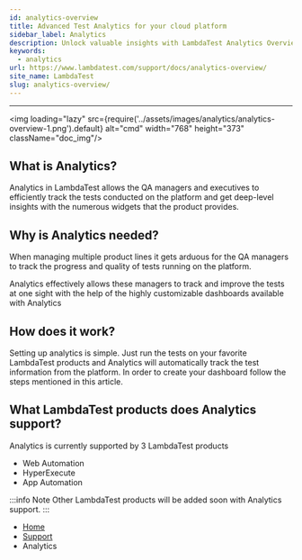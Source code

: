 ```yaml
---
id: analytics-overview
title: Advanced Test Analytics for your cloud platform
sidebar_label: Analytics
description: Unlock valuable insights with LambdaTest Analytics Overview, providing a detailed analysis of your testing data to optimize and improve your testing processes
keywords:
  - analytics
url: https://www.lambdatest.com/support/docs/analytics-overview/
site_name: LambdaTest
slug: analytics-overview/
---
```


<script type="application/ld+json"
      dangerouslySetInnerHTML={{ __html: JSON.stringify({
       "@context": "https://schema.org",
        "@type": "BreadcrumbList",
        "itemListElement": [{
          "@type": "ListItem",
          "position": 1,
          "name": "Home",
          "item": "https://www.lambdatest.com"
        },{
          "@type": "ListItem",
          "position": 2,
          "name": "Support",
          "item": "https://www.lambdatest.com/support/docs/"
        },{
          "@type": "ListItem",
          "position": 3,
          "name": "Linear App Integration",
          "item": "https://www.lambdatest.com/support/docs/analytics-overview/"
        }]
      })
    }}
></script>
---

<img loading="lazy" src={require('../assets/images/analytics/analytics-overview-1.png').default} alt="cmd" width="768" height="373" className="doc_img"/>

## What is Analytics?

Analytics in LambdaTest allows the QA managers and executives to efficiently track the tests conducted on the platform and get deep-level insights with the numerous widgets that the product provides.

<div className="ytframe"> 
<div className="youtube" data-embed="AFQWaAkLg6o" data-loading-attribute="eager">
    <div className="play-button"></div>
</div>
</div>

## Why is Analytics needed?

When managing multiple product lines it gets arduous for the QA managers to track the progress and quality of tests running on the platform.

Analytics effectively allows these managers to track and improve the tests at one sight with the help of the highly customizable dashboards available with Analytics

## How does it work?

Setting up analytics is simple. Just run the tests on your favorite LambdaTest products and Analytics will automatically track the test information from the platform. In order to create your dashboard follow the steps mentioned in this article.

## What LambdaTest products does Analytics support?

Analytics is currently supported by 3 LambdaTest products

- Web Automation
- HyperExecute
- App Automation

:::info Note
Other LambdaTest products will be added soon with Analytics support.
:::

<nav aria-label="breadcrumbs">
  <ul className="breadcrumbs">
    <li className="breadcrumbs__item">
      <a className="breadcrumbs__link" target="_self" href="https://www.lambdatest.com">
        Home
      </a>
    </li>
    <li className="breadcrumbs__item">
      <a className="breadcrumbs__link" target="_self" href="https://www.lambdatest.com/support/docs/">
        Support
      </a>
    </li>
    <li className="breadcrumbs__item breadcrumbs__item--active">
      <span className="breadcrumbs__link">
      Analytics </span>
    </li>
  </ul>
</nav>
